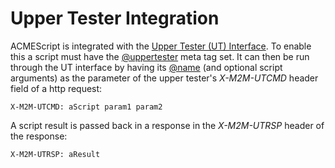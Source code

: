 # Upper Tester Integration

ACMEScript is integrated with the [Upper Tester (UT) Interface](../setup/Operation.md#upper_tester). To enable this a script must have the [@uppertester](ACMEScript-metatags.md#meta_uppertester) meta tag set. It can then be run through the UT interface by having its [@name](ACMEScript-metatags.md#meta_name) (and optional script arguments) as the parameter of the upper tester's *X-M2M-UTCMD* header field of a http request:

```text
X-M2M-UTCMD: aScript param1 param2
```

A script result is  passed back in a response in the *X-M2M-UTRSP* header of the response:

```text
X-M2M-UTRSP: aResult
```